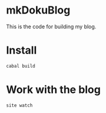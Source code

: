 # mkDokuBlog
This is the code for building my blog.

# Install

```bash
cabal build
```

# Work with the blog

```bash
site watch
```
